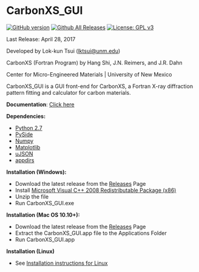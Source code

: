 # CarbonXS_GUI

[![GitHub version](https://badge.fury.io/gh/lktsui%2Fcarbon_xs_gui.svg)](https://badge.fury.io/gh/lktsui%2Fcarbon_xs_gui) [![Github All Releases](https://img.shields.io/github/downloads/lktsui/carbon_xs_gui/total.svg)](https://github.com/lktsui/carbon_xs_gui) [![License: GPL v3](https://img.shields.io/badge/License-GPL%20v3-blue.svg)](http://www.gnu.org/licenses/gpl-3.0)




Last Release: April 28, 2017

Developed by Lok-kun Tsui (lktsui@unm.edu)

CarbonXS (Fortran Program) by Hang Shi, J.N. Reimers, and J.R. Dahn

Center for Micro-Engineered Materials | University of New Mexico

CarbonXS_GUI is a GUI front-end for CarbonXS, a Fortran X-ray diffraction pattern fitting and calculator for carbon materials.

**Documentation**: [Click here](http://lktsui.github.io/carbon_xs_gui)

**Dependencies:**
* [Python 2.7](https://www.python.org/)
* [PySide](https://wiki.qt.io/PySide)
* [Numpy](http://www.numpy.org/)
* [Matplotlib](https://matplotlib.org/)
* [uJSON](https://pypi.python.org/pypi/ujson)
* [appdirs](https://github.com/ActiveState/appdirs)

**Installation (Windows):**
* Download the latest release from the [Releases](https://github.com/lktsui/carbon_xs_gui/releases) Page
* Install [Microsoft Visual C++ 2008 Redistributable Package (x86)](https://www.microsoft.com/en-us/download/details.aspx?id=29)
* Unzip the file
* Run CarbonXS_GUI.exe

**Installation (Mac OS 10.10+):**
* Download the latest release from the [Releases](https://github.com/lktsui/carbon_xs_gui/releases) Page
* Extract the CarbonXS_GUI.app file to the Applications Folder
* Run CarbonXS_GUI.app


**Installation (Linux)**
* See [Installation instructions for Linux](https://lktsui.github.io/carbon_xs_gui/installation.html)

